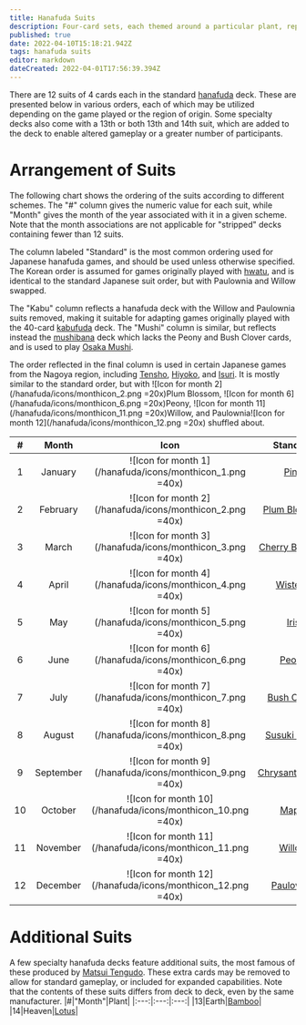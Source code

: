 ```yaml
---
title: Hanafuda Suits
description: Four-card sets, each themed around a particular plant, representing a specific month or number
published: true
date: 2022-04-10T15:18:21.942Z
tags: hanafuda suits
editor: markdown
dateCreated: 2022-04-01T17:56:39.394Z
---
```


There are 12 suits of 4 cards each in the standard [hanafuda](/en/hanafuda) deck. These are presented below in various orders, each of which may be utilized depending on the game played or the region of origin. Some specialty decks also come with a 13th or both 13th and 14th suit, which are added to the deck to enable altered gameplay or a greater number of participants.
# Arrangement of Suits
The following chart shows the ordering of the suits according to different schemes. The "#" column gives the numeric value for each suit, while "Month" gives the month of the year associated with it in a given scheme. Note that the month associations are not applicable for "stripped" decks containing fewer than 12 suits.

The column labeled "Standard" is the most common ordering used for Japanese hanafuda games, and should be used unless otherwise specified. The Korean order is assumed for games originally played with [hwatu](/en/hanafuda/hwatu), and is identical to the standard Japanese suit order, but with Paulownia and Willow swapped.

The "Kabu" column reflects a hanafuda deck with the Willow and Paulownia suits removed, making it suitable for adapting games originally played with the 40-card [kabufuda](/en/kabufuda) deck. The "Mushi" column is similar, but reflects instead the [mushibana](/en/hanafuda/patterns/mushibana) deck which lacks the Peony and Bush Clover cards, and is used to play [Osaka Mushi](/en/hanafuda/games/mushi).

The order reflected in the final column is used in certain Japanese games from the Nagoya region, including [Tensho](/en/hanafuda/games/tensho), [Hiyoko](/en/hanafuda/games/hiyoko), and [Isuri](/en/hanafuda/games/isuri). It is mostly similar to the standard order, but with ![Icon for month 2](/hanafuda/icons/monthicon_2.png =20x)Plum Blossom, ![Icon for month 6](/hanafuda/icons/monthicon_6.png =20x)Peony, ![Icon for month 11](/hanafuda/icons/monthicon_11.png =20x)Willow, and Paulownia![Icon for month 12](/hanafuda/icons/monthicon_12.png =20x) shuffled about.

|#|Month|Icon|Standard|Korean|Kabu|Mushi|Nagoya|
|:---:|:---:|:---:|:---:|:---:|:---:|:---:|:---:|
|1|January|![Icon for month 1](/hanafuda/icons/monthicon_1.png =40x)|[Pine](/en/hanafuda/suits/pine)|Pine|Pine|Pine|Pine|
|2|February|![Icon for month 2](/hanafuda/icons/monthicon_2.png =40x)|[Plum Blossom](/en/hanafuda/suits/plum-blossom)|Plum Blossom|Plum Blossom|Plum Blossom|Willow|
|3|March|![Icon for month 3](/hanafuda/icons/monthicon_3.png =40x)|[Cherry Blossom](/en/hanafuda/suits/cherry-blossom)|Cherry Blossom|Cherry Blossom|Cherry Blossom|Cherry Blossom|
|4|April|![Icon for month 4](/hanafuda/icons/monthicon_4.png =40x)|[Wisteria](/en/hanafuda/suits/wisteria)|Wisteria|Wisteria|Wisteria|Wisteria|
|5|May|![Icon for month 5](/hanafuda/icons/monthicon_5.png =40x)|[Iris](/en/hanafuda/suits/iris)|Iris|Iris|Iris|Iris|
|6|June|![Icon for month 6](/hanafuda/icons/monthicon_6.png =40x)|[Peony](/en/hanafuda/suits/peony)|Peony|Peony|Willow|Paulownia|
|7|July|![Icon for month 7](/hanafuda/icons/monthicon_7.png =40x)|[Bush Clover](/en/hanafuda/suits/bush-clover)|Bush Clover|Bush Clover|Paulownia|Bush Clover|
|8|August|![Icon for month 8](/hanafuda/icons/monthicon_8.png =40x)|[Susuki Grass](/en/hanafuda/suits/susuki-grass)|Susuki Grass|Susuki Grass|Susuki Grass|Susuki Grass|
|9|September|![Icon for month 9](/hanafuda/icons/monthicon_9.png =40x)|[Chrysanthemum](/en/hanafuda/suits/chrysanthemum)|Chrysanthemum|Chrysanthemum|Chrysanthemum|Chrysanthemum|
|10|October|![Icon for month 10](/hanafuda/icons/monthicon_10.png =40x)|[Maple](/en/hanafuda/suits/maple)|Maple|Maple|Maple|Maple|
|11|November|![Icon for month 11](/hanafuda/icons/monthicon_11.png =40x)|[Willow](/en/hanafuda/suits/willow)|Paulownia|-|-|Peony|
|12|December|![Icon for month 12](/hanafuda/icons/monthicon_12.png =40x)|[Paulownia](/en/hanafuda/suits/paulownia)|Willow|-|-|Plum Blossom|

# Additional Suits
A few specialty hanafuda decks feature additional suits, the most famous of these produced by [Matsui Tengudo](/en/hanafuda/manufacturers/matsui-tengudo). These extra cards may be removed to allow for standard gameplay, or included for expanded capabilities. Note that the contents of these suits differs from deck to deck, even by the same manufacturer.
|#|"Month"|Plant|
|:---:|:---:|:---:|
|13|Earth|[Bamboo](/en/hanafuda/suits/bamboo)|
|14|Heaven|[Lotus](/en/hanafuda/suits/lotus)|

